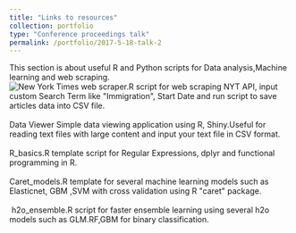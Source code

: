 ```yaml
---
title: "Links to resources"
collection: portfolio
type: "Conference proceedings talk"
permalink: /portfolio/2017-5-18-talk-2
---
```

 
This section is about useful R and Python scripts for Data analysis,Machine learning and web scraping.
<br/>
![New York Times web scraper.R](https://github.com/bandjay/NYtimes/blob/master/NYtimes_EveryDay_Scraper.R) script for web scraping  NYT API, input custom Search Term like "Immigration", Start Date and run script to save articles data into CSV file.                                                        
<br/>
Data Viewer Simple data viewing application using R, Shiny.Useful for reading text files with large content and input your text file in CSV format.                                                                                                                                                                                                                  
<br/>
R_basics.R template script for Regular Expressions, dplyr and functional programming in R.             
<br/>
Caret_models.R template for several machine learning models such as Elasticnet, GBM ,SVM with cross validation using R "caret" package.  
<br/>​
h2o_ensemble.R  script for faster ensemble learning using several h2o models such as GLM.RF,GBM for binary classification. 

​



​

​
